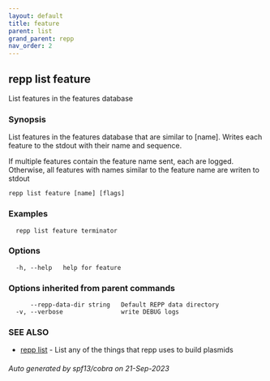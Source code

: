 ```yaml
---
layout: default
title: feature
parent: list
grand_parent: repp
nav_order: 2
---
```

## repp list feature

List features in the features database

### Synopsis

List features in the features database that are similar to [name].
Writes each feature to the stdout with their name and sequence.

If multiple features contain the feature name sent, each are logged.
Otherwise, all features with names similar to the feature name are writen to stdout

```
repp list feature [name] [flags]
```

### Examples

```
  repp list feature terminator
```

### Options

```
  -h, --help   help for feature
```

### Options inherited from parent commands

```
      --repp-data-dir string   Default REPP data directory
  -v, --verbose                write DEBUG logs
```

### SEE ALSO

* [repp list](repp_list)	 - List any of the things that repp uses to build plasmids

###### Auto generated by spf13/cobra on 21-Sep-2023
